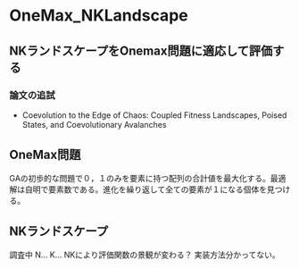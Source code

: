 # OneMax_NKLandscape
## NKランドスケープをOnemax問題に適応して評価する
### 論文の追試
* Coevolution to the Edge of Chaos: Coupled Fitness Landscapes, Poised States, and Coevolutionary Avalanches

## OneMax問題
GAの初歩的な問題で０，１のみを要素に持つ配列の合計値を最大化する。最適解は自明で要素数である。進化を繰り返して全ての要素が１になる個体を見つける。

## NKランドスケープ
調査中
N...
K...
NKにより評価関数の景観が変わる？
実装方法分かってない。
